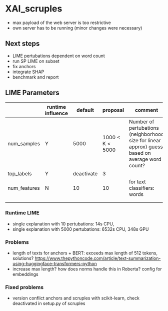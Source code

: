 # XAI_scruples

- max payload of the web server is too restrictive
- own server has to be running (minor changes were necessary)

## Next steps
- LIME pertubations dependent on word count
- run SP LIME on subset
- fix anchors
- integrate SHAP
- benchmark and report

## LIME Parameters
|              | runtime influence | default    | proposal        | comment                                                                                            |
|--------------|-------------------|------------|-----------------|----------------------------------------------------------------------------------------------------|
| num_samples  | Y                 | 5000       | 1000 < K < 5000 | Number of pertubations (neighborhood size for linear approx)  guess based on average word count?   |
| top_labels   | Y                 | deactivate | 3               |                                                                                                    |
| num_features | N                 | 10         | 10              | for text classifiers: words                                                                        |
|              |                   |            |                 |                                                                                                    |
|              |                   |            |                 |                                                                                                    |

### Runtime LIME

- single explanation with 10 pertubations: 14s CPU, 
- single explanation with 5000 pertubations: 6532s CPU, 348s GPU


### Problems

- length of texts for anchors + BERT: exceeds max length of 512 tokens, solutions? https://www.thepythoncode.com/article/text-summarization-using-huggingface-transformers-python 
-  increase max length? how does norms handle this in Roberta? config for embeddings 

### Fixed problems

- version conflict anchors and scruples with scikit-learn, check deactivated in setup.py of scruples


